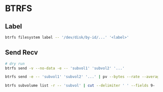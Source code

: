 # BTRFS

## Label

```bash
btrfs filesystem label -- '/dev/disk/by-id/...' '<label>'
```

## Send Recv

```bash
# dry run
btrfs send -v --no-data -e -- 'subvol1' 'subvol2' '...'
```

```bash
btrfs send -e -- 'subvol1' 'subvol2' '...' | pv --bytes --rate --average-rate --timer | btrfs receive -e -- 'subvol'
```

```bash
btrfs subvolume list -r -- 'subvol' | cut --delimiter ' ' --fields 9- | xargs --no-run-if-empty -I % -- btrfs property set % ro false
```
